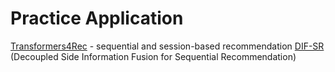 # Practice Application<br>
[Transformers4Rec](https://github.com/NVIDIA-Merlin/Transformers4Rec) - sequential and session-based recommendation
[DIF-SR](https://github.com/AIM-SE/DIF-SR) (Decoupled Side Information Fusion for Sequential Recommendation)